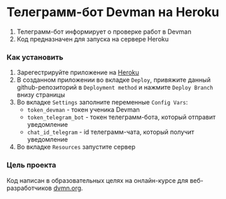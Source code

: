 # Телеграмм-бот Devman на Heroku

1. Телеграмм-бот информирует о проверке работ в Devman 
2. Код предназначен для запуска на сервере Heroku

### Как установить 

1. Зарегестрируйте приложение на [Heroku]
2. В созданном приложении во вкладке `Deploy`,
привяжите данный github-репозиторий в `Deployment method`
и нажмите `Deploy Branch` внизу страницы
3. Во вкладке `Settings` заполните переменные `Config Vars`: 
    * `token_devman` - токен ученика Devman
    * `token_telegram_bot` - токен телеграмм-бота, который отправит уведомление
    * `chat_id_telegram` - id телеграмм-чата, который получит уведомление
4. Во вкладке `Resources` запустите сервер


### Цель проекта

Код написан в образовательных целях на онлайн-курсе для веб-разработчиков [dvmn.org](https://dvmn.org/).

[Heroku]: https://id.heroku.com/login "Heroku"